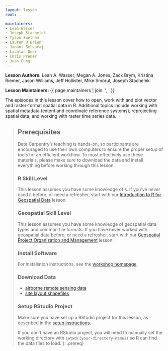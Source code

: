 ```yaml
---
layout: lesson
root: .

maintainers:
- Leah Wasser
- Joseph Stachelek
- Tyson Swetnam
- Lauren O'Brien
- Janani Selvaraj
- Lachlan Deer
- Chris Prener
- Juan Fung
---
```


**Lesson Authors:** Leah A. Wasser, Megan A. Jones, Zack Brym, Kristina Riemer, Jason Williams, Jeff Hollister,  Mike Smorul, Joseph Stachelek

**Lesson Maintainers:** {{ page.maintainers | join: ', ' }}

The episodes in this lesson cover how to open, work with and plot vector and raster-format spatial data in R. Additional topics include working with spatial metadata (extent and coordinate reference systems), reprojecting spatial data, and working with raster time series data.

> ## Prerequisites
> Data Carpentry’s teaching is hands-on, so participants are encouraged to use 
> their own computers to ensure the proper setup of tools for an efficient 
> workflow. To most effectively use these materials, please make sure to download 
> the data and install everything before working through this lesson. 
> 
> ### R Skill Level
> This lesson assumes you have some knowledge of `R`. If you've never used `R` before, or need
> a refresher, start with our [Introduction to R for Geospatial Data](http://www.datacarpentry.org/r-intro-geospatial/) lesson.
>
> ### Geospatial Skill Level
> This lesson assumes you have some knowledge of geospatial data types and common file formats. If you
> have never worked with geospatial data before, or need a refresher, start with our [Geospatial Project Organization and Management](http://www.datacarpentry.org/organization-geospatial/) lesson.
>
> ### Install Software
> For installation instructions, see the [workshop homepage](http://www.datacarpentry.org/geospatial-workshop/setup.html).
>
> ### Download Data
>
> * [airborne remote sensing data](https://ndownloader.figshare.com/files/3701578)
> * [site layout shapefiles](https://ndownloader.figshare.com/files/3708751)
>
> ### Setup RStudio Project
>
> Make sure you have set up a RStudio project for this lesson, as described in the <a href="{{ site.baseurl }}/setup.html" target="_blank">setup instructions</a>.
>
> If you don't have an RStudio project, you will need to manually set the working directory with `setwd([your-directory-name])` so R can find the data files to load.
{: .prereq}
